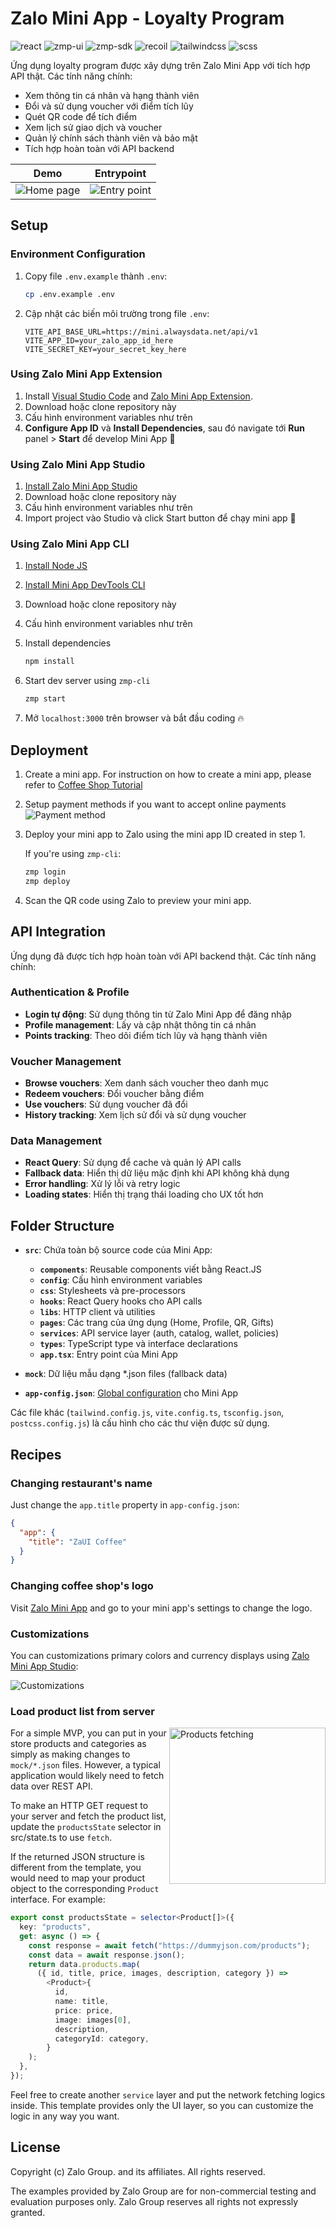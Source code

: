 # Zalo Mini App - Loyalty Program

<p style="display: flex; flex-wrap: wrap; gap: 4px">
  <img alt="react" src="https://img.shields.io/github/package-json/dependency-version/Zalo-MiniApp/zaui-coffee/react" />
  <img alt="zmp-ui" src="https://img.shields.io/github/package-json/dependency-version/Zalo-MiniApp/zaui-coffee/zmp-ui" />
  <img alt="zmp-sdk" src="https://img.shields.io/github/package-json/dependency-version/Zalo-MiniApp/zaui-coffee/zmp-sdk" />
  <img alt="recoil" src="https://img.shields.io/github/package-json/dependency-version/Zalo-MiniApp/zaui-coffee/recoil" />
  <img alt="tailwindcss" src="https://img.shields.io/github/package-json/dependency-version/Zalo-MiniApp/zaui-coffee/dev/tailwindcss" />
  <img alt="scss" src="https://img.shields.io/github/package-json/dependency-version/Zalo-MiniApp/zaui-coffee/dev/sass" />
</p>

Ứng dụng loyalty program được xây dựng trên Zalo Mini App với tích hợp API thật. Các tính năng chính:

- Xem thông tin cá nhân và hạng thành viên
- Đổi và sử dụng voucher với điểm tích lũy
- Quét QR code để tích điểm
- Xem lịch sử giao dịch và voucher
- Quản lý chính sách thành viên và bảo mật
- Tích hợp hoàn toàn với API backend

|                      Demo                       |                  Entrypoint                  |
| :---------------------------------------------: | :------------------------------------------: |
| <img src="./docs/preview.webp" alt="Home page"> | <img src="./docs/qr.webp" alt="Entry point"> |

## Setup

### Environment Configuration

1. Copy file `.env.example` thành `.env`:
   ```bash
   cp .env.example .env
   ```

2. Cập nhật các biến môi trường trong file `.env`:
   ```env
   VITE_API_BASE_URL=https://mini.alwaysdata.net/api/v1
   VITE_APP_ID=your_zalo_app_id_here
   VITE_SECRET_KEY=your_secret_key_here
   ```

### Using Zalo Mini App Extension

1. Install [Visual Studio Code](https://code.visualstudio.com/download) and [Zalo Mini App Extension](https://mini.zalo.me/docs/dev-tools).
1. Download hoặc clone repository này
1. Cấu hình environment variables như trên
1. **Configure App ID** và **Install Dependencies**, sau đó navigate tới **Run** panel > **Start** để develop Mini App 🚀

### Using Zalo Mini App Studio

1. [Install Zalo Mini App Studio](https://mini.zalo.me/docs/dev-tools)
1. Download hoặc clone repository này
1. Cấu hình environment variables như trên
1. Import project vào Studio và click Start button để chạy mini app 🚀

### Using Zalo Mini App CLI

1. [Install Node JS](https://nodejs.org/en/download/)
1. [Install Mini App DevTools CLI](https://mini.zalo.me/docs/dev-tools/cli/intro/)
1. Download hoặc clone repository này
1. Cấu hình environment variables như trên
1. Install dependencies

   ```bash
   npm install
   ```

1. Start dev server using `zmp-cli`

   ```bash
   zmp start
   ```

1. Mở `localhost:3000` trên browser và bắt đầu coding 🔥

## Deployment

1. Create a mini app. For instruction on how to create a mini app, please refer to [Coffee Shop Tutorial](https://mini.zalo.me/tutorial/coffee-shop)

1. Setup payment methods if you want to accept online payments
   ![](./docs/payment.png "Payment method")

1. Deploy your mini app to Zalo using the mini app ID created in step 1.

   If you're using `zmp-cli`:

   ```bash
   zmp login
   zmp deploy
   ```

1. Scan the QR code using Zalo to preview your mini app.

## API Integration

Ứng dụng đã được tích hợp hoàn toàn với API backend thật. Các tính năng chính:

### Authentication & Profile
- **Login tự động**: Sử dụng thông tin từ Zalo Mini App để đăng nhập
- **Profile management**: Lấy và cập nhật thông tin cá nhân
- **Points tracking**: Theo dõi điểm tích lũy và hạng thành viên

### Voucher Management
- **Browse vouchers**: Xem danh sách voucher theo danh mục
- **Redeem vouchers**: Đổi voucher bằng điểm
- **Use vouchers**: Sử dụng voucher đã đổi
- **History tracking**: Xem lịch sử đổi và sử dụng voucher

### Data Management
- **React Query**: Sử dụng để cache và quản lý API calls
- **Fallback data**: Hiển thị dữ liệu mặc định khi API không khả dụng
- **Error handling**: Xử lý lỗi và retry logic
- **Loading states**: Hiển thị trạng thái loading cho UX tốt hơn

## Folder Structure

- **`src`**: Chứa toàn bộ source code của Mini App:

  - **`components`**: Reusable components viết bằng React.JS
  - **`config`**: Cấu hình environment variables
  - **`css`**: Stylesheets và pre-processors
  - **`hooks`**: React Query hooks cho API calls
  - **`libs`**: HTTP client và utilities
  - **`pages`**: Các trang của ứng dụng (Home, Profile, QR, Gifts)
  - **`services`**: API service layer (auth, catalog, wallet, policies)
  - **`types`**: TypeScript type và interface declarations
  - **`app.tsx`**: Entry point của Mini App

- **`mock`**: Dữ liệu mẫu dạng \*.json files (fallback data)

- **`app-config.json`**: [Global configuration](https://mini.zalo.me/intro/getting-started/app-config/) cho Mini App

Các file khác (`tailwind.config.js`, `vite.config.ts`, `tsconfig.json`, `postcss.config.js`) là cấu hình cho các thư viện được sử dụng.

## Recipes

### Changing restaurant's name

Just change the `app.title` property in `app-config.json`:

```json
{
  "app": {
    "title": "ZaUI Coffee"
  }
}
```

### Changing coffee shop's logo

Visit [Zalo Mini App](https://mini.zalo.me/) and go to your mini app's settings to change the logo.

### Customizations

You can customizations primary colors and currency displays using [Zalo Mini App Studio](https://mini.zalo.me/docs/dev-tools):

![Customizations](./docs/customizations.webp)

### Load product list from server

<img src="./docs/products-fetching.webp" alt="Products fetching" width="250" align="right">

For a simple MVP, you can put in your store products and categories as simply as making changes to `mock/*.json` files. However, a typical application would likely need to fetch data over REST API.

To make an HTTP GET request to your server and fetch the product list, update the `productsState` selector in src/state.ts to use `fetch`.

If the returned JSON structure is different from the template, you would need to map your product object to the corresponding `Product` interface. For example:

```ts
export const productsState = selector<Product[]>({
  key: "products",
  get: async () => {
    const response = await fetch("https://dummyjson.com/products");
    const data = await response.json();
    return data.products.map(
      ({ id, title, price, images, description, category }) =>
        <Product>{
          id,
          name: title,
          price: price,
          image: images[0],
          description,
          categoryId: category,
        }
    );
  },
});
```

Feel free to create another `service` layer and put the network fetching logics inside. This template provides only the UI layer, so you can customize the logic in any way you want.

## License

Copyright (c) Zalo Group. and its affiliates. All rights reserved.

The examples provided by Zalo Group are for non-commercial testing and evaluation
purposes only. Zalo Group reserves all rights not expressly granted.
